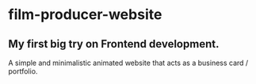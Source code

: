 # film-producer-website

## My first big try on Frontend development.

A simple and minimalistic animated website that acts as a business card / portfolio.

